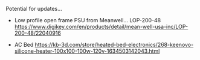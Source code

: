Potential for updates...
- Low profile open frame PSU from Meanwell...
LOP-200-48 https://www.digikey.com/en/products/detail/mean-well-usa-inc/LOP-200-48/22040916

- AC Bed
https://kb-3d.com/store/heated-bed-electronics/268-keenovo-silicone-heater-100x100-100w-120v-1634503142043.html
